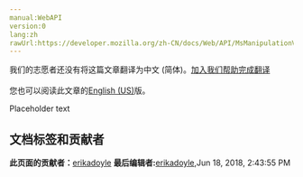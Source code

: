```yaml
---
manual:WebAPI
version:0
lang:zh
rawUrl:https://developer.mozilla.org/zh-CN/docs/Web/API/MsManipulationViewsEnabled
---
```




<bdi>我们的志愿者还没有将这篇文章翻译为<bdi>中文 (简体)</bdi>。[加入我们帮助完成翻译](%15301 "")<br></br>您也可以阅读此文章的[English (US)](%15302 "")版。</bdi>






Placeholder text




## 文档标签和贡献者
**此页面的贡献者：**[erikadoyle](%3894 "")
**最后编辑者:**[erikadoyle](%3894 ""),<time>Jun 18, 2018, 2:43:55 PM</time>



